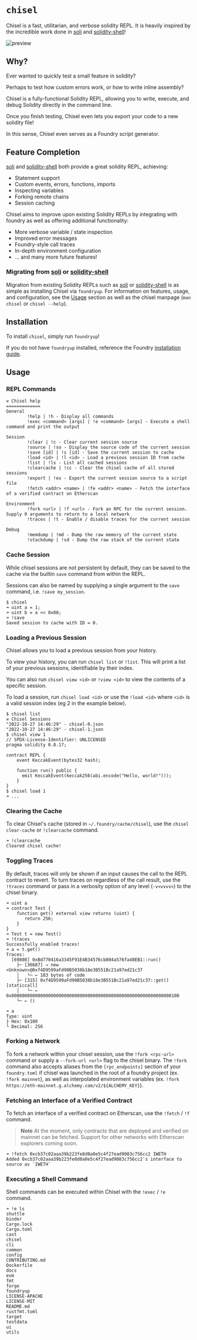 # `chisel`

Chisel is a fast, utilitarian, and verbose solidity REPL. It is heavily inspired by the incredible work done in [soli](https://github.com/jpopesculian/soli) and [solidity-shell](https://github.com/tintinweb/solidity-shell)!

![preview](./assets/preview.gif)

## Why?

Ever wanted to quickly test a small feature in solidity?

Perhaps to test how custom errors work, or how to write inline assembly?

Chisel is a fully-functional Solidity REPL, allowing you to write, execute, and debug Solidity directly in the command line.

Once you finish testing, Chisel even lets you export your code to a new solidity file!

In this sense, Chisel even serves as a Foundry script generator.

## Feature Completion

[soli](https://github.com/jpopesculian/soli) and [solidity-shell](https://github.com/tintinweb/solidity-shell) both provide a great solidity REPL, achieving:

- Statement support
- Custom events, errors, functions, imports
- Inspecting variables
- Forking remote chains
- Session caching

Chisel aims to improve upon existing Solidity REPLs by integrating with foundry as well as offering additional functionality:

- More verbose variable / state inspection
- Improved error messages
- Foundry-style call traces
- In-depth environment configuration
- ... and many more future features!

### Migrating from [soli](https://github.com/jpopesculian/soli) or [solidity-shell](https://github.com/tintinweb/solidity-shell)

Migration from existing Solidity REPLs such as [soli](https://github.com/jpopesculian/soli) or [solidity-shell](https://github.com/tintinweb/solidity-shell) is as
simple as installing Chisel via `foundryup`. For information on features, usage, and configuration, see the [Usage](#usage) section as well as the chisel manpage (`man chisel` or `chisel --help`).

## Installation

To install `chisel`, simply run `foundryup`!

If you do not have `foundryup` installed, reference the Foundry [installation guide](../README.md#installation).

## Usage

### REPL Commands

```text
⚒️ Chisel help
=============
General
        !help | !h - Display all commands
        !exec <command> [args] | !e <command> [args] - Execute a shell command and print the output

Session
        !clear | !c - Clear current session source
        !source | !so - Display the source code of the current session
        !save [id] | !s [id] - Save the current session to cache
        !load <id> | !l <id> - Load a previous session ID from cache
        !list | !ls - List all cached sessions
        !clearcache | !cc - Clear the chisel cache of all stored sessions
        !export | !ex - Export the current session source to a script file
        !fetch <addr> <name> | !fe <addr> <name> - Fetch the interface of a verified contract on Etherscan

Environment
        !fork <url> | !f <url> - Fork an RPC for the current session. Supply 0 arguments to return to a local network
        !traces | !t - Enable / disable traces for the current session

Debug
        !memdump | !md - Dump the raw memory of the current state
        !stackdump | !sd - Dump the raw stack of the current state
```

### Cache Session

While chisel sessions are not persistent by default, they can be saved to the cache via the builtin `save` command from within the REPL.

Sessions can also be named by supplying a single argument to the `save` command, i.e. `!save my_session`.

```text
$ chisel
➜ uint a = 1;
➜ uint b = a << 0x08;
➜ !save
Saved session to cache with ID = 0.
```

### Loading a Previous Session

Chisel allows you to load a previous session from your history.

To view your history, you can run `chisel list` or `!list`. This will print a list of your previous sessions, identifiable by their index.

You can also run `chisel view <id>` or `!view <id>` to view the contents of a specific session.

To load a session, run `chisel load <id>` or use the `!load <id>` where `<id>` is a valid session index (eg 2 in the example below).

```text
$ chisel list
⚒️ Chisel Sessions
"2022-10-27 14:46:29" - chisel-0.json
"2022-10-27 14:46:29" - chisel-1.json
$ chisel view 1
// SPDX-License-Identifier: UNLICENSED
pragma solidity 0.8.17;

contract REPL {
    event KeccakEvent(bytes32 hash);

    function run() public {
      emit KeccakEvent(keccak256(abi.encode("Hello, world!")));
    }
}
$ chisel load 1
➜ ...
```

### Clearing the Cache

To clear Chisel's cache (stored in `~/.foundry/cache/chisel`), use the `chisel clear-cache` or `!clearcache` command.

```text
➜ !clearcache
Cleared chisel cache!
```

### Toggling Traces

By default, traces will only be shown if an input causes the call to the REPL contract to revert. To turn traces on
regardless of the call result, use the `!traces` command or pass in a verbosity option of any level (`-v<vvvv>`) to
the chisel binary.

```text
➜ uint a
➜ contract Test {
    function get() external view returns (uint) {
       return 256;
    }
}
➜ Test t = new Test()
➜ !traces
Successfully enabled traces!
➜ a = t.get()
Traces:
  [69808] 0xBd770416a3345F91E4B34576cb804a576fa48EB1::run()
    ├─ [36687] → new <Unknown>@0xf4D9599aFd90B5038b18e3B551Bc21a97ed21c37
    │   └─ ← 183 bytes of code
    ├─ [315] 0xf4D9599aFd90B5038b18e3B551Bc21a97ed21c37::get() [staticcall]
    │   └─ ← 0x0000000000000000000000000000000000000000000000000000000000000100
    └─ ← ()

➜ a
Type: uint
├ Hex: 0x100
└ Decimal: 256
```

### Forking a Network

To fork a network within your chisel session, use the `!fork <rpc-url>` command or supply a `--fork-url <url>` flag
to the chisel binary. The `!fork` command also accepts aliases from the `[rpc_endpoints]` section of your `foundry.toml`
if chisel was launched in the root of a foundry project (ex. `!fork mainnet`), as well as interpolated environment variables
(ex. `!fork https://eth-mainnet.g.alchemy.com/v2/${ALCHEMY_KEY}`).

### Fetching an Interface of a Verified Contract

To fetch an interface of a verified contract on Etherscan, use the `!fetch` / `!f` command.

> **Note**
> At the moment, only contracts that are deployed and verified on mainnet can be fetched. Support for other
> networks with Etherscan explorers coming soon.

```text
➜ !fetch 0xcb37c02aaa39b223fe8d0a0e5c4f27ead9083c756cc2 IWETH
Added 0xcb37c02aaa39b223fe8d0a0e5c4f27ead9083c756cc2's interface to source as `IWETH`
```

### Executing a Shell Command

Shell commands can be executed within Chisel with the `!exec` / `!e` command.

```text
➜ !e ls
shuttle
binder
Cargo.lock
Cargo.toml
cast
chisel
cli
common
config
CONTRIBUTING.md
Dockerfile
docs
evm
fmt
forge
foundryup
LICENSE-APACHE
LICENSE-MIT
README.md
rustfmt.toml
target
testdata
ui
utils
```
